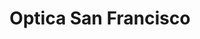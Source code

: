 ---
title: "Optica San Francisco"
url: /santa-cruz-de-la-sierra/optica-san-francisco-calle-arenales/
shop: óptico
---
